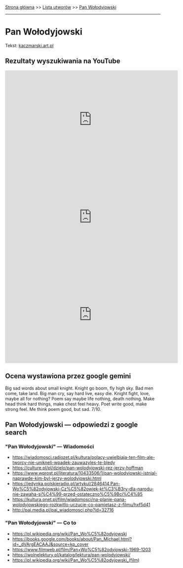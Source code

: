 [Strona główna](../index.md) >> [Lista utworów](../list.md) >> [Pan Wołodyjowski](401.md)

---

# Pan Wołodyjowski

Tekst: [kaczmarski.art.pl](https://www.kaczmarski.art.pl/tworczosc/wiersze/pan-wolodyjowski/)

## Rezultaty wyszukiwania na YouTube

<iframe width="560" height="315" src="https://www.youtube.com/embed/pp7-xud4glA?si=IdontcarewhotheIRSsendsImnotpayingtaxes" title="YouTube video player" frameborder="0" allow="accelerometer; autoplay; clipboard-write; encrypted-media; gyroscope; picture-in-picture; web-share" referrerpolicy="strict-origin-when-cross-origin" allowfullscreen></iframe>

<iframe width="560" height="315" src="https://www.youtube.com/embed/1wb5LQxvrGg?si=IdontcarewhotheIRSsendsImnotpayingtaxes" title="YouTube video player" frameborder="0" allow="accelerometer; autoplay; clipboard-write; encrypted-media; gyroscope; picture-in-picture; web-share" referrerpolicy="strict-origin-when-cross-origin" allowfullscreen></iframe>

<iframe width="560" height="315" src="https://www.youtube.com/embed/fEn3D8HmR-k?si=IdontcarewhotheIRSsendsImnotpayingtaxes" title="YouTube video player" frameborder="0" allow="accelerometer; autoplay; clipboard-write; encrypted-media; gyroscope; picture-in-picture; web-share" referrerpolicy="strict-origin-when-cross-origin" allowfullscreen></iframe>

## Ocena wystawiona przez google gemini

Big sad words about small knight. Knight go boom, fly high sky. Bad men come, take land. Big man cry, say hard live, easy die. Knight fight, love, maybe all for nothing? Poem say maybe life nothing, death nothing. Make head think hard things, make chest feel heavy. Poet write good, make strong feel. Me think poem good, but sad. 7/10.


## Pan Wołodyjowski — odpowiedzi z google search

### "Pan Wołodyjowski" — Wiadomości

- <https://wiadomosci.radiozet.pl/kultura/polacy-uwielbiaja-ten-film-ale-tworcy-nie-unikneli-wpadek-zauwazyles-te-bledy>
- <https://culture.pl/pl/dzielo/pan-wolodyjowski-rez-jerzy-hoffman>
- <https://www.wprost.pl/literatura/10433506/1/pan-wolodyjowski-istnial-naprawde-kim-byl-jerzy-wolodyjowski.html>
- <https://jedynka.polskieradio.pl/artykul/2846414,Pan-Wo%C5%82odyjowski-Cz%C5%82owiek-kt%C3%B3ry-dla-narodu-nie-zawaha-si%C4%99-przed-ostateczno%C5%9Bci%C4%85>
- <https://kultura.onet.pl/film/wiadomosci/na-planie-pana-wolodyjowskiego-rozkwitlo-uczucie-co-pamietasz-z-filmu/hxf5d41>
- <http://pai.media.pl/pai_wiadomosci.php?id=32716>

### "Pan Wołodyjowski" — Co to

- <https://pl.wikipedia.org/wiki/Pan_Wo%C5%82odyjowski>
- <https://books.google.com/books/about/Pan_Michael.html?id=_dVArgEACAAJ&source=kp_cover>
- <https://www.filmweb.pl/film/Pan+Wo%C5%82odyjowski-1969-1203>
- <https://wolnelektury.pl/katalog/lektura/pan-wolodyjowski/>
- <https://pl.wikipedia.org/wiki/Pan_Wo%C5%82odyjowski_(film)>

